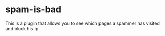 # spam-is-bad
This is a plugin that allows you to see which pages a spammer has visited and block his ip.

